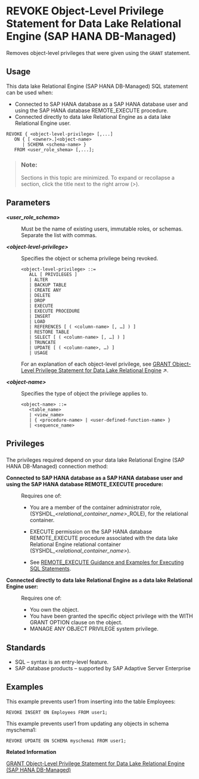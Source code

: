 <!-- loiof14139fa124d4e5da23c1da6a5009417 -->

# REVOKE Object-Level Privilege Statement for Data Lake Relational Engine \(SAP HANA DB-Managed\)

Removes object-level privileges that were given using the `GRANT` statement.



<a name="loiof14139fa124d4e5da23c1da6a5009417__section_jzt_bmj_g4b"/>

## Usage

This data lake Relational Engine \(SAP HANA DB-Managed\) SQL statement can be used when:

-   Connected to SAP HANA database as a SAP HANA database user and using the SAP HANA database REMOTE\_EXECUTE procedure.
-   Connected directly to data lake Relational Engine as a data lake Relational Engine user.



```
REVOKE { <object-level-privilege> [,...]
   ON { [ <owner>.]<object-name> 
      | SCHEMA <schema-name> } 
   FROM <user_role_shema> [,...];
```



> ### Note:  
> Sections in this topic are minimized. To expand or recollapse a section, click the title next to the right arrow \(*\>*\).



<a name="loiof14139fa124d4e5da23c1da6a5009417__section_lzj_mgl_gtb"/>

## Parameters


<dl>
<dt><b>

*<user\_role\_schema\>*

</b></dt>
<dd>

Must be the name of existing users, immutable roles, or schemas. Separate the list with commas.



</dd><dt><b>

*<object-level-privilege\>*

</b></dt>
<dd>

Specifies the object or schema privilege being revoked.

```
<object-level-privilege> ::=
   ALL [ PRIVILEGES ] 
   | ALTER 
   | BACKUP TABLE
   | CREATE ANY
   | DELETE 
   | DROP
   | EXECUTE
   | EXECUTE PROCEDURE
   | INSERT
   | LOAD
   | REFERENCES [ ( <column-name> [, …] ) ] 
   | RESTORE TABLE
   | SELECT [ ( <column-name> [, …] ) ] 
   | TRUNCATE
   | UPDATE [ ( <column-name>, …) ]
   | USAGE
```

For an explanation of each object-level privilege, see [GRANT Object-Level Privilege Statement for Data Lake Relational Engine](https://help.sap.com/viewer/19b3964099384f178ad08f2d348232a9/2023_4_QRC/en-US/a3e154f084f21015996d891a5e9d33d2.html "Grants database object-level privileges on individual objects and schemas to a user or role.") :arrow_upper_right:.



</dd><dt><b>

*<object-name\>*

</b></dt>
<dd>

Specifies the type of object the privilege applies to.

```
<object-name> ::=
   <table_name>
   | <view_name>
   | { <procedure-name> | <user-defined-function-name> }
   | <sequence_name>
```



</dd>
</dl>



<a name="loiof14139fa124d4e5da23c1da6a5009417__section_qfx_n2y_wwb"/>

## Privileges



### 

The privileges required depend on your data lake Relational Engine \(SAP HANA DB-Managed\) connection method:


<dl>
<dt><b>

Connected to SAP HANA database as a SAP HANA database user and using the SAP HANA database REMOTE\_EXECUTE procedure:

</b></dt>
<dd>

Requires one of:

-   You are a member of the container administrator role, \(SYSHDL\_*<relational\_container\_name\>*\_ROLE\), for the relational container.
-   EXECUTE permission on the SAP HANA database REMOTE\_EXECUTE procedure associated with the data lake Relational Engine relational container \(SYSHDL\_*<relational\_container\_name\>*\).

-   See [REMOTE\_EXECUTE Guidance and Examples for Executing SQL Statements](remote-execute-guidance-and-examples-for-executing-sql-statements-fd99ac0.md).




</dd><dt><b>

Connected directly to data lake Relational Engine as a data lake Relational Engine user:

</b></dt>
<dd>

Requires one of:

-   You own the object.
-   You have been granted the specific object privilege with the WITH GRANT OPTION clause on the object.
-   MANAGE ANY OBJECT PRIVILEGE system privilege.



</dd>
</dl>



<a name="loiof14139fa124d4e5da23c1da6a5009417__section_mpx_ngl_gtb"/>

## Standards

-   SQL – syntax is an entry-level feature.
-   SAP database products – supported by SAP Adaptive Server Enterprise



<a name="loiof14139fa124d4e5da23c1da6a5009417__section_qhg_pgl_gtb"/>

## Examples

This example prevents user1 from inserting into the table Employees:

```
REVOKE INSERT ON Employees FROM user1;
```

This example prevents user1 from updating any objects in schema myschema1:

```
REVOKE UPDATE ON SCHEMA myschema1 FROM user1;
```

**Related Information**  


[GRANT Object-Level Privilege Statement for Data Lake Relational Engine \(SAP HANA DB-Managed\)](grant-object-level-privilege-statement-for-data-lake-relational-engine-sap-hana-db-manage-c71353e.md "Grants database object-level privileges on individual objects and schemas to a user or role.")

